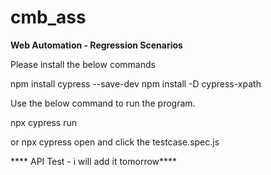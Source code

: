 # cmb_ass

**Web Automation - Regression Scenarios**

Please install the below commands 

npm install cypress --save-dev
npm install -D cypress-xpath

Use the below command to run the program.

npx cypress run

or 
npx cypress open and click the testcase.spec.js 

**** API Test - i will add it tomorrow****
